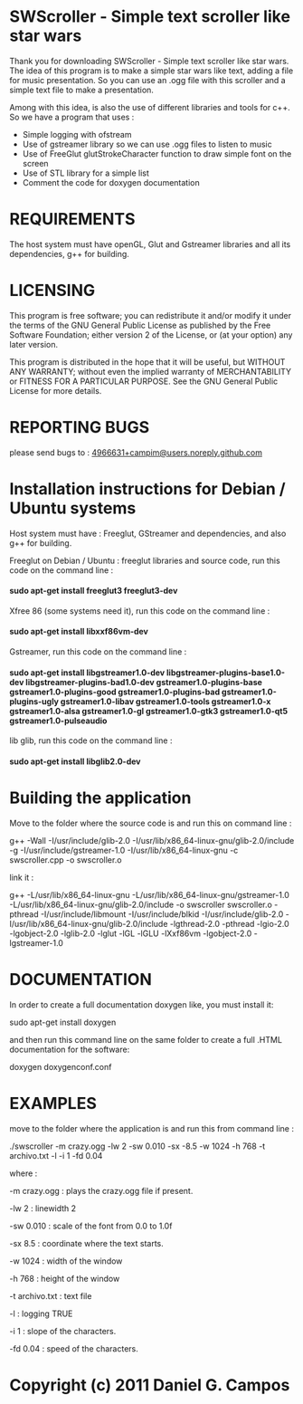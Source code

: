 # SWScroller - Simple text scroller like star wars

Thank you for downloading SWScroller - Simple text scroller like star wars.
The idea of this program is to make a simple star wars like text, adding a file for music presentation. 
So you can use an .ogg file with this scroller and a simple text file to make a presentation.

Among with this idea, is also the use of different libraries and tools for c++. So we have a program that uses :

* Simple logging with ofstream
* Use of gstreamer library so we can use .ogg files to listen to music
* Use of FreeGlut glutStrokeCharacter function to draw simple font on the screen
* Use of STL library for a simple list
* Comment the code for doxygen documentation

REQUIREMENTS
============

The host system must have openGL, Glut and Gstreamer libraries and all its dependencies, g++ for building.


LICENSING
=========

This program is free software; you can redistribute it and/or
modify it under the terms of the GNU General Public License
as published by the Free Software Foundation; either version 2
of the License, or (at your option) any later version.

This program is distributed in the hope that it will be useful,
but WITHOUT ANY WARRANTY; without even the implied warranty of
MERCHANTABILITY or FITNESS FOR A PARTICULAR PURPOSE.  See the
GNU General Public License for more details.


REPORTING BUGS
==============

please send bugs to : 4966631+campim@users.noreply.github.com


Installation instructions for Debian / Ubuntu systems
=====================================================

Host system must have : Freeglut, GStreamer and dependencies, and also g++  for building.


Freeglut on Debian / Ubuntu : freeglut libraries and source code, run this code on the command line : 

#### sudo apt-get install freeglut3 freeglut3-dev


Xfree 86 (some systems need it), run this code on the command line :

#### sudo apt-get install libxxf86vm-dev


Gstreamer, run this code on the command line :

#### sudo apt-get install libgstreamer1.0-dev libgstreamer-plugins-base1.0-dev libgstreamer-plugins-bad1.0-dev gstreamer1.0-plugins-base gstreamer1.0-plugins-good gstreamer1.0-plugins-bad gstreamer1.0-plugins-ugly gstreamer1.0-libav gstreamer1.0-tools gstreamer1.0-x gstreamer1.0-alsa gstreamer1.0-gl gstreamer1.0-gtk3 gstreamer1.0-qt5 gstreamer1.0-pulseaudio


lib glib, run this code on the command line :

#### sudo apt-get install libglib2.0-dev



Building the application
========================
Move to the folder where the source code is and run this on command line :

g++ -Wall -I/usr/include/glib-2.0 -I/usr/lib/x86_64-linux-gnu/glib-2.0/include -g -I/usr/include/gstreamer-1.0 -I/usr/lib/x86_64-linux-gnu -c swscroller.cpp -o swscroller.o

link it :

g++ -L/usr/lib/x86_64-linux-gnu -L/usr/lib/x86_64-linux-gnu/gstreamer-1.0 -L/usr/lib/x86_64-linux-gnu/glib-2.0/include -o swscroller swscroller.o  -pthread -I/usr/include/libmount -I/usr/include/blkid -I/usr/include/glib-2.0 -I/usr/lib/x86_64-linux-gnu/glib-2.0/include -lgthread-2.0 -pthread -lgio-2.0 -lgobject-2.0 -lglib-2.0 -lglut -lGL -lGLU -lXxf86vm -lgobject-2.0 -lgstreamer-1.0


DOCUMENTATION
=============
In order to create a full documentation doxygen like, you must install it:

sudo apt-get install doxygen

and then run this command line on the same folder to create a full .HTML documentation for the software:

doxygen doxygenconf.conf

EXAMPLES
========

move to the folder where the application is and run this from command line :

./swscroller -m crazy.ogg -lw 2 -sw 0.010 -sx -8.5 -w 1024 -h 768 -t archivo.txt -l -i 1 -fd 0.04

where :

-m crazy.ogg    : plays the crazy.ogg file if present.

-lw 2           : linewidth 2

-sw 0.010       : scale of the font from 0.0 to 1.0f

-sx 8.5         : coordinate where the text starts.

-w 1024         : width of the window

-h 768          : height of the window

-t archivo.txt  : text file

-l              : logging TRUE

-i 1            : slope of the characters.

-fd 0.04        : speed of the characters.




# Copyright (c) 2011 Daniel G. Campos
